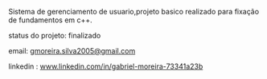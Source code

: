 Sistema de gerenciamento de usuario,projeto basico realizado para fixação de fundamentos em c++.

status do projeto: finalizado

email: gmoreira.silva2005@gmail.com

linkedin : www.linkedin.com/in/gabriel-moreira-73341a23b
